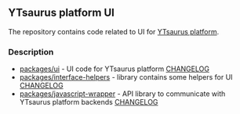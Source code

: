 ## YTsaurus platform UI

The repository contains code related to UI for [YTsaurus platform](https://ytsaurus.tech).

### Description

- [packages/ui](https://github.com/ytsaurus/ytsaurus-ui/tree/main/packages/ui) - UI code for YTsaurus platform [CHANGELOG](https://github.com/ytsaurus/ytsaurus-ui/tree/main/packages/ui/CHANGELOG.md)
- [packages/interface-helpers](https://github.com/ytsaurus/ytsaurus-ui/tree/main/packages/interface-helpers) - library contains some helpers for UI [CHANGELOG](https://github.com/ytsaurus/ytsaurus-ui/tree/main/packages/interface-helpers/CHANGELOG.md)
- [packages/javascript-wrapper](https://github.com/ytsaurus/ytsaurus-ui/tree/main/packages/javascript-wrapper) - API library to communicate with YTsaurus platform backends [CHANGELOG](https://github.com/ytsaurus/ytsaurus-ui/tree/main/packages/javascript-wrapper/CHANGELOG.md)
